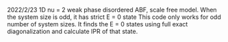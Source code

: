 2022/2/23
1D nu = 2 weak phase disordered ABF, scale free model.
When the system size is odd, it has strict E = 0 state
This code only works for odd number of system sizes.
It finds the E = 0 states using full exact diagonalization and calculate IPR of that state.
